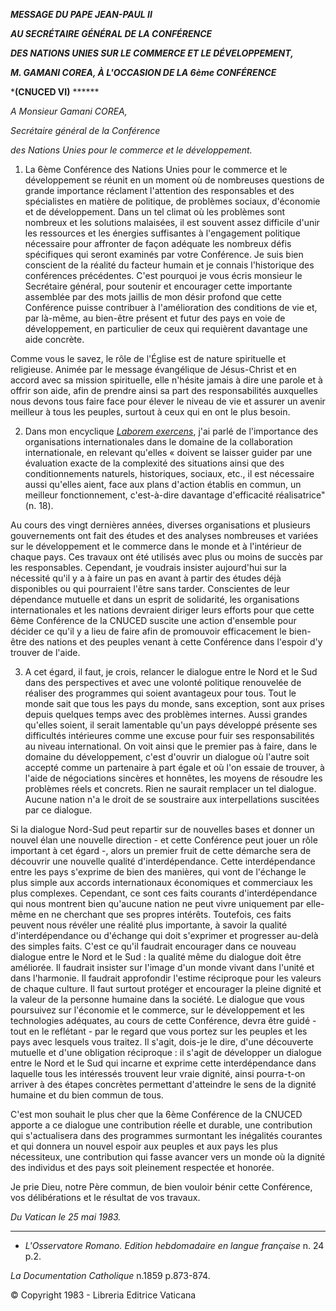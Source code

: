 ***MESSAGE DU PAPE JEAN-PAUL II***

***AU SECRÉTAIRE GÉNÉRAL DE LA CONFÉRENCE***

***DES NATIONS UNIES SUR LE COMMERCE ET LE DÉVELOPPEMENT,***

***M. GAMANI COREA, À L'OCCASION DE LA 6ème CONFÉRENCE***

***(CNUCED VI)** ******

*A Monsieur Gamani COREA,*

*Secrétaire général de la Conférence*

*des Nations Unies pour le commerce et le développement.*

1. La 6ème Conférence des Nations Unies pour le commerce et le développement se réunit en un moment où de nombreuses questions de grande importance réclament l'attention des responsables et des spécialistes en matière de politique, de problèmes sociaux, d'économie et de développement. Dans un tel climat où les problèmes sont nombreux et les solutions malaisées, il est souvent assez difficile d'unir les ressources et les énergies suffisantes à l'engagement politique nécessaire pour affronter de façon adéquate les nombreux défis spécifiques qui seront examinés par votre Conférence. Je suis bien conscient de la réalité du facteur humain et je connais l'historique des conférences précédentes. C'est pourquoi je vous écris monsieur le Secrétaire général, pour soutenir et encourager cette importante assemblée par des mots jaillis de mon désir profond que cette Conférence puisse contribuer à l'amélioration des conditions de vie et, par là-même, au bien-être présent et futur des pays en voie de développement, en particulier de ceux qui requièrent davantage une aide concrète.

Comme vous le savez, le rôle de l'Église est de nature spirituelle et religieuse. Animée par le message évangélique de Jésus-Christ et en accord avec sa mission spirituelle, elle n'hésite jamais à dire une parole et à offrir son aide, afin de prendre ainsi sa part des responsabilités auxquelles nous devons tous faire face pour élever le niveau de vie et assurer un avenir meilleur à tous les peuples, surtout à ceux qui en ont le plus besoin.

2. Dans mon encyclique *[Laborem exercens](/content/john-paul-ii/fr/encyclicals/documents/hf_jp-ii_enc_14091981_laborem-exercens.html)*, j'ai parlé de l'importance des organisations internationales dans le domaine de la collaboration internationale, en relevant qu'elles « doivent se laisser guider par une évaluation exacte de la complexité des situations ainsi que des conditionnements naturels, historiques, sociaux, etc., il est nécessaire aussi qu'elles aient, face aux plans d'action établis en commun, un meilleur fonctionnement, c'est-à-dire davantage d'efficacité réalisatrice" (n. 18).

Au cours des vingt dernières années, diverses organisations et plusieurs gouvernements ont fait des études et des analyses nombreuses et variées sur le développement et le commerce dans le monde et à l'intérieur de chaque pays. Ces travaux ont été utilisés avec plus ou moins de succès par les responsables. Cependant, je voudrais insister aujourd'hui sur la nécessité qu'il y a à faire un pas en avant à partir des études déjà disponibles ou qui pourraient l'être sans tarder. Conscientes de leur dépendance mutuelle et dans un esprit de solidarité, les organisations internationales et les nations devraient diriger leurs efforts pour que cette 6ème Conférence de la CNUCED suscite une action d'ensemble pour décider ce qu'il y a lieu de faire afin de promouvoir efficacement le bien-être des nations et des peuples venant à cette Conférence dans l'espoir d'y trouver de l'aide.

3. A cet égard, il faut, je crois, relancer le dialogue entre le Nord et le Sud dans des perspectives et avec une volonté politique renouvelée de réaliser des programmes qui soient avantageux pour tous. Tout le monde sait que tous les pays du monde, sans exception, sont aux prises depuis quelques temps avec des problèmes internes. Aussi grandes qu'elles soient, il serait lamentable qu'un pays développé présente ses difficultés intérieures comme une excuse pour fuir ses responsabilités au niveau international. On voit ainsi que le premier pas à faire, dans le domaine du développement, c'est d'ouvrir un dialogue où l'autre soit accepté comme un partenaire à part égale et où l'on essaie de trouver, à l'aide de négociations sincères et honnêtes, les moyens de résoudre les problèmes réels et concrets. Rien ne saurait remplacer un tel dialogue. Aucune nation n'a le droit de se soustraire aux interpellations suscitées par ce dialogue.

Si la dialogue Nord-Sud peut repartir sur de nouvelles bases et donner un nouvel élan une nouvelle direction - et cette Conférence peut jouer un rôle important à cet égard -, alors un premier fruit de cette démarche sera de découvrir une nouvelle qualité d'interdépendance. Cette interdépendance entre les pays s'exprime de bien des manières, qui vont de l'échange le plus simple aux accords internationaux économiques et commerciaux les plus complexes. Cependant, ce sont ces faits courants d'interdépendance qui nous montrent bien qu'aucune nation ne peut vivre uniquement par elle-même en ne cherchant que ses propres intérêts. Toutefois, ces faits peuvent nous révéler une réalité plus importante, à savoir la qualité d'interdépendance ou d'échange qui doit s'exprimer et progresser au-delà des simples faits. C'est ce qu'il faudrait encourager dans ce nouveau dialogue entre le Nord et le Sud : la qualité même du dialogue doit être améliorée. Il faudrait insister sur l'image d'un monde vivant dans l'unité et dans l'harmonie. Il faudrait approfondir l'estime réciproque pour les valeurs de chaque culture. Il faut surtout protéger et encourager la pleine dignité et la valeur de la personne humaine dans la société. Le dialogue que vous poursuivez sur l'économie et le commerce, sur le développement et les technologies adéquates, au cours de cette Conférence, devra être guidé - tout en le reflétant - par le regard que vous portez sur les peuples et les pays avec lesquels vous traitez. Il s'agit, dois-je le dire, d'une découverte mutuelle et d'une obligation réciproque : il s'agit de développer un dialogue entre le Nord et le Sud qui incarne et exprime cette interdépendance dans laquelle tous les intéressés trouvent leur vraie dignité, ainsi pourra-t-on arriver à des étapes concrètes permettant d'atteindre le sens de la dignité humaine et du bien commun de tous.

C'est mon souhait le plus cher que la 6ème Conférence de la CNUCED apporte a ce dialogue une contribution réelle et durable, une contribution qui s'actualisera dans des programmes surmontant les inégalités courantes et qui donnera un nouvel espoir aux peuples et aux pays les plus nécessiteux, une contribution qui fasse avancer vers un monde où la dignité des individus et des pays soit pleinement respectée et honorée.

Je prie Dieu, notre Père commun, de bien vouloir bénir cette Conférence, vos délibérations et le résultat de vos travaux.

*Du Vatican le 25 mai 1983.*

* * *

* *L'Osservatore Romano. Edition hebdomadaire en langue française* n. 24 p.2.

*La Documentation Catholique* n.1859 p.873-874.

© Copyright 1983 - Libreria Editrice Vaticana
